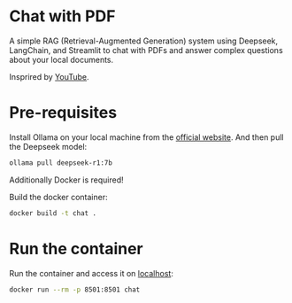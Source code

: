 # Chat with PDF
A simple RAG (Retrieval-Augmented Generation) system using Deepseek, LangChain, and Streamlit to chat with PDFs and answer complex questions about your local documents.

Insprired by [YouTube](https://youtu.be/M6vZ6b75p9k).

# Pre-requisites
Install Ollama on your local machine from the [official website](https://ollama.com/). And then pull the Deepseek model:

```bash
ollama pull deepseek-r1:7b
```

Additionally Docker is required!

Build the docker container:

```bash
docker build -t chat .
```

# Run the container
Run the container and access it on [localhost](localhost:8501):

```bash
docker run --rm -p 8501:8501 chat
```
